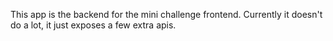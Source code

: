 This app is the backend for the mini challenge frontend. Currently it doesn't do a lot, it just exposes a few extra apis.